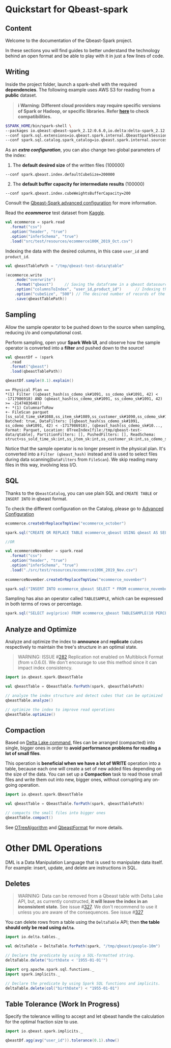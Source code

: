 # Quickstart for Qbeast-spark

## Content

Welcome to the documentation of the Qbeast-Spark project.

In these sections you will find guides to better understand the technology behind an open format and be able to play with it in just a few lines of code. 


## Writing

Inside the project folder, launch a spark-shell with the required **dependencies**. The following example uses AWS S3 for reading from a **public** dataset.

>**ℹ️ Warning: Different cloud providers may require specific versions of Spark or Hadoop, or specific libraries. Refer [here](CloudStorages.md) to check compatibilities.** 

```bash
$SPARK_HOME/bin/spark-shell \
--packages io.qbeast:qbeast-spark_2.12:0.6.0,io.delta:delta-spark_2.12:3.1.0 \
--conf spark.sql.extensions=io.qbeast.spark.internal.QbeastSparkSessionExtension \
--conf spark.sql.catalog.spark_catalog=io.qbeast.spark.internal.sources.catalog.QbeastCatalog
```
As an **_extra configuration_**, you can also change two global parameters of the index:

1. The **default desired size** of the written files (100000)
```
--conf spark.qbeast.index.defaultCubeSize=200000
```
2. The **default buffer capacity for intermediate results** (100000)

```
--conf spark.qbeast.index.cubeWeightsBufferCapacity=200
```
Consult the [Qbeast-Spark advanced configuration](AdvancedConfiguration.md) for more information.

Read the ***ecommerce*** test dataset from [Kaggle](https://www.kaggle.com/code/adilemrebilgic/e-commerce-analytics/data).
```scala
val ecommerce = spark.read
  .format("csv")
  .option("header", "true")
  .option("inferSchema", "true")
  .load("src/test/resources/ecommerce100K_2019_Oct.csv")
```

Indexing the data with the desired columns, in this case `user_id` and `product_id`.
```scala
val qbeastTablePath = "/tmp/qbeast-test-data/qtable"

(ecommerce.write
    .mode("overwrite")
    .format("qbeast")     // Saving the dataframe in a qbeast datasource
    .option("columnsToIndex", "user_id,product_id")      // Indexing the table
    .option("cubeSize", "500") // The desired number of records of the resulting files/cubes. Default is 5M
    .save(qbeastTablePath))
```


## Sampling

Allow the sample operator to be pushed down to the source when sampling, reducing i/o and computational cost.

Perform sampling, open your **Spark Web UI**, and observe how the sample operator is converted into a **filter** and pushed down to the source!
```scala
val qbeastDf = (spark
  .read
  .format("qbeast")
  .load(qbeastTablePath))

qbeastDf.sample(0.1).explain()
```
```
== Physical Plan ==
*(1) Filter ((qbeast_hash(ss_cdemo_sk#1091, ss_cdemo_sk#1091, 42) < -1717986918) AND (qbeast_hash(ss_cdemo_sk#1091, ss_cdemo_sk#1091, 42) >= -2147483648))
+- *(1) ColumnarToRow
+- FileScan parquet [ss_sold_time_sk#1088,ss_item_sk#1089,ss_customer_sk#1090,ss_cdemo_sk#1091,ss_hdemo_sk#1092,ss_addr_sk#1093,ss_store_sk#1094,ss_promo_sk#1095,ss_ticket_number#1096L,ss_quantity#1097,ss_wholesale_cost#1098,ss_list_price#1099,ss_sales_price#1100,ss_ext_discount_amt#1101,ss_ext_sales_price#1102,ss_ext_wholesale_cost#1103,ss_ext_list_price#1104,ss_ext_tax#1105,ss_coupon_amt#1106,ss_net_paid#1107,ss_net_paid_inc_tax#1108,ss_net_profit#1109,ss_sold_date_sk#1110] Batched: true, DataFilters: [(qbeast_hash(ss_cdemo_sk#1091, ss_cdemo_sk#1091, 42) < -1717986918), (qbeast_hash(ss_cdemo_sk#10..., Format: Parquet, Location: OTreeIndex[file:/tmp/qbeast-test-data/qtable], PartitionFilters: [], PushedFilters: [], ReadSchema: struct<ss_sold_time_sk:int,ss_item_sk:int,ss_customer_sk:int,ss_cdemo_sk:int,ss_hdemo_sk:int,ss_a...

```

Notice that the sample operator is no longer present in the physical plan. It's converted into a `Filter (qbeast_hash)` instead and is used to select files during data scanning(`DataFilters` from `FileScan`). We skip reading many files in this way, involving less I/O.

## SQL

Thanks to the `QbeastCatalog`, you can use plain SQL and `CREATE TABLE` or `INSERT INTO` in qbeast format.

To check the different configuration on the Catalog, please go to [Advanced Configuration](AdvancedConfiguration.md)

```scala
ecommerce.createOrReplaceTmpView("ecommerce_october")

spark.sql("CREATE OR REPLACE TABLE ecommerce_qbeast USING qbeast AS SELECT * FROM ecommerce_october")

//OR

val ecommerceNovember = spark.read
  .format("csv")
  .option("header", "true")
  .option("inferSchema", "true")
  .load("./src/test/resources/ecommerce100K_2019_Nov.csv")
  
ecommerceNovember.createOrReplaceTmpView("ecommerce_november")

spark.sql("INSERT INTO ecommerce_qbeast SELECT * FROM ecommerce_november")
```
Sampling has also an operator called `TABLESAMPLE`, which can be expressed in both terms of rows or percentage. 

```scala
spark.sql("SELECT avg(price) FROM ecommerce_qbeast TABLESAMPLE(10 PERCENT)").show()
```


## Analyze and Optimize

Analyze and optimize the index to **announce** and **replicate** cubes respectively to maintain the tree's structure in an optimal state.

> WARNING: ISSUE #[282](https://github.com/Qbeast-io/qbeast-spark/issues/282) Replication not enabled on Multiblock Format (from v.0.6.0). We don't encourage to use this method since it can impact index consistency.

```scala
import io.qbeast.spark.QbeastTable

val qbeastTable = QbeastTable.forPath(spark, qbeastTablePath)

// analyze the index structure and detect cubes that can be optimized
qbeastTable.analyze()

// optimize the index to improve read operations
qbeastTable.optimize()
```

## Compaction

Based on [Delta Lake command](https://docs.delta.io/2.0.0/optimizations-oss.html#compaction-bin-packing), files can be arranged (compacted) into single, bigger ones in order to **avoid performance problems for reading a lot of small files**. 

This operation is **beneficial when we have a lot of WRITE** operation into a table, because each one will create a set of new added files depending on the size of the data. You can set up a **Compaction** task to read those small files and write them out into new, bigger ones, without corrupting any on-going operation.

```scala
import io.qbeast.spark.QbeastTable

val qbeastTable = QbeastTable.forPath(spark, qbeastTablePath)

// compacts the small files into bigger ones
qbeastTable.compact()
```
See [OTreeAlgorithm](OTreeAlgorithm.md) and [QbeastFormat](QbeastFormat.md) for more details.

# Other DML Operations

DML is a Data Manipulation Language that is used to manipulate data itself. For example: insert, update, and delete are instructions in SQL.

## Deletes

> WARNING: Data can be removed from a Qbeast table with Delta Lake API, but, as currently constructed, **it will leave the index in an inconsistent state.** See issue #[327](https://github.com/Qbeast-io/qbeast-spark/issues/327). We don't recommend to use it unless you are aware of the consequences. See issue #[327](https://github.com/Qbeast-io/qbeast-spark/issues/327)

You can delete rows from a table using the `DeltaTable` API; then **the table should only be read using `delta`**.

```scala
import io.delta.tables._

val deltaTable = DeltaTable.forPath(spark, "/tmp/qbeast/people-10m")

// Declare the predicate by using a SQL-formatted string.
deltaTable.delete("birthDate < '1955-01-01'")

import org.apache.spark.sql.functions._
import spark.implicits._

// Declare the predicate by using Spark SQL functions and implicits.
deltaTable.delete(col("birthDate") < "1955-01-01")
```

## Table Tolerance (Work In Progress)

Specify the tolerance willing to accept and let qbeast handle the calculation for the optimal fraction size to use.

```scala
import io.qbeast.spark.implicits._

qbeastDf.agg(avg("user_id")).tolerance(0.1).show()
```